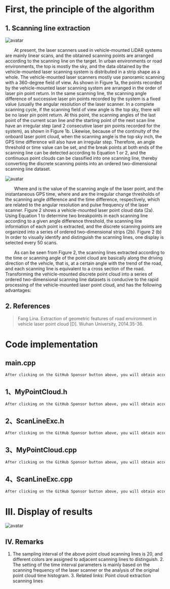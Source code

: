 #  First, the principle of the algorithm 

##  1. Scanning line extraction 

 ![avatar]( 20210529091811135.png) 

   At present, the laser scanners used in vehicle-mounted LiDAR systems are mainly linear scans, and the obtained scanning points are arranged according to the scanning line on the target. In urban environments or road environments, the top is mostly the sky, and the data obtained by the vehicle-mounted laser scanning system is distributed in a strip shape as a whole. The vehicle-mounted laser scanners mostly use panoramic scanning with a 360-degree field of view. As shown in Figure 1a, the points recorded by the vehicle-mounted laser scanning system are arranged in the order of laser pin point return. In the same scanning line, the scanning angle difference of successive laser pin points recorded by the system is a fixed value (usually the angular resolution of the laser scanner. In a complete scanning cycle, if the scanning field of view angle is the top sky, there will be no laser pin point return. At this point, the scanning angles of the last point of the current scan line and the starting point of the next scan line have an irregular step (and 2 consecutive laser pin points recorded for the system), as shown in Figure 1b. Likewise, because of the continuity of the onboard laser point cloud, when the scanning angle is the top sky inch, the GPS time difference will also have an irregular step. Therefore, an angle threshold or time value can be set, and the break points at both ends of the scanning line can be detected according to Equation 1 or 2, and the continuous point clouds can be classified into one scanning line, thereby converting the discrete scanning points into an ordered two-dimensional scanning line dataset.  

 ![avatar]( 20210529091823513.png) 

   Where and is the value of the scanning angle of the laser point, and the instantaneous GPS time, where and are the irregular change thresholds of the scanning angle difference and the time difference, respectively, which are related to the angular resolution and pulse frequency of the laser scanner. Figure 2 shows a vehicle-mounted laser point cloud data (2a). Using Equation 1 to determine two breakpoints in each scanning line according to a given angle difference threshold, the scanning line information of each point is extracted, and the discrete scanning points are organized into a series of ordered two-dimensional strips (2b). Figure 2 (b) In order to visually identify and distinguish the scanning lines, one display is selected every 50 scans.  

   As can be seen from Figure 2, the scanning lines extracted according to the time or scanning angle of the point cloud are basically along the driving direction of the vehicle, that is, at a certain angle with the trend of the road, and each scanning line is equivalent to a cross section of the road. Transforming the vehicle-mounted discrete point cloud into a series of ordered two-dimensional scanning line datasets is conducive to the rapid processing of the vehicle-mounted laser point cloud, and has the following advantages: 

##  2. References 

>  Fang Lina. Extraction of geometric features of road environment in vehicle laser point cloud [D]. Wuhan University, 2014.35-36. 

#  Code implementation 

##   main.cpp 

  ```python  
After clicking on the GitHub Sponsor button above, you will obtain access permissions to my private code repository ( https://github.com/slowlon/my_code_bar ) to view this blog code. By searching the code number of this blog, you can find the code you need, code number is: 2024020309574263352
  ```  
##  1、MyPointCloud.h 

  ```python  
After clicking on the GitHub Sponsor button above, you will obtain access permissions to my private code repository ( https://github.com/slowlon/my_code_bar ) to view this blog code. By searching the code number of this blog, you can find the code you need, code number is: 2024020309574263352
  ```  
##  2、ScanLineExc.h 

  ```python  
After clicking on the GitHub Sponsor button above, you will obtain access permissions to my private code repository ( https://github.com/slowlon/my_code_bar ) to view this blog code. By searching the code number of this blog, you can find the code you need, code number is: 2024020309574263352
  ```  
##  3、MyPointCloud.cpp 

  ```python  
After clicking on the GitHub Sponsor button above, you will obtain access permissions to my private code repository ( https://github.com/slowlon/my_code_bar ) to view this blog code. By searching the code number of this blog, you can find the code you need, code number is: 2024020309574263352
  ```  
##  4、ScanLineExc.cpp 

  ```python  
After clicking on the GitHub Sponsor button above, you will obtain access permissions to my private code repository ( https://github.com/slowlon/my_code_bar ) to view this blog code. By searching the code number of this blog, you can find the code you need, code number is: 2024020309574263352
  ```  
#  III. Display of results 

 ![avatar]( b37bd1ce824e46f4a3a77c0c7b521741.png) 

##  IV. Remarks 

 1. The sampling interval of the above point cloud scanning lines is 20, and different colors are assigned to adjacent scanning lines to distinguish. 2. The setting of the time interval parameters is mainly based on the scanning frequency of the laser scanner or the analysis of the original point cloud time histogram. 3. Related links: Point cloud extraction scanning lines 

